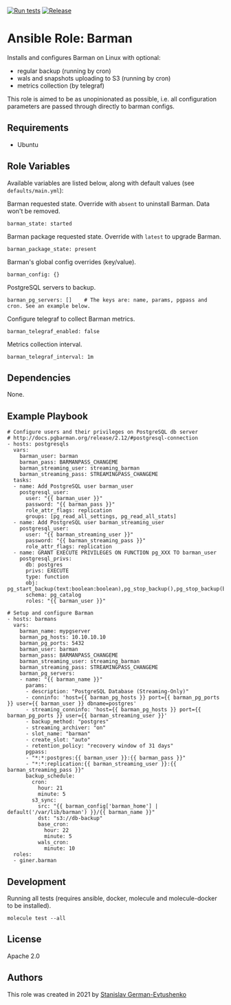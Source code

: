 [![Run tests](https://github.com/giner/ansible-role-barman/actions/workflows/test.yml/badge.svg)](https://github.com/giner/ansible-role-barman/actions/workflows/test.yml) [![Release](https://github.com/giner/ansible-role-barman/actions/workflows/release.yml/badge.svg)](https://github.com/giner/ansible-role-barman/actions/workflows/release.yml)

# Ansible Role: Barman

Installs and configures Barman on Linux with optional:
- regular backup (running by cron)
- wals and snapshots uploading to S3 (running by cron)
- metrics collection (by telegraf)

This role is aimed to be as unopinionated as possible, i.e. all configuration parameters are passed through directly to barman configs.

## Requirements

* Ubuntu

## Role Variables

Available variables are listed below, along with default values (see `defaults/main.yml`):

Barman requested state. Override with `absent` to uninstall Barman. Data won't be removed.

    barman_state: started

Barman package requested state. Override with `latest` to upgrade Barman.

    barman_package_state: present

Barman's global config overrides (key/value).

    barman_config: {}

PostgreSQL servers to backup.

    barman_pg_servers: []    # The keys are: name, params, pgpass and cron. See an example below.

Configure telegraf to collect Barman metrics.

    barman_telegraf_enabled: false

Metrics collection interval.

    barman_telegraf_interval: 1m

## Dependencies

None.

## Example Playbook

    # Configure users and their privileges on PostgreSQL db server
    # http://docs.pgbarman.org/release/2.12/#postgresql-connection
    - hosts: postgresqls
      vars:
        barman_user: barman
        barman_pass: BARMANPASS_CHANGEME
        barman_streaming_user: streaming_barman
        barman_streaming_pass: STREAMINGPASS_CHANGEME
      tasks:
      - name: Add PostgreSQL user barman_user
        postgresql_user:
          user: "{{ barman_user }}"
          password: "{{ barman_pass }}"
          role_attr_flags: replication
          groups: [pg_read_all_settings, pg_read_all_stats]
      - name: Add PostgreSQL user barman_streaming_user
        postgresql_user:
          user: "{{ barman_streaming_user }}"
          password: "{{ barman_streaming_pass }}"
          role_attr_flags: replication
      - name: GRANT EXECUTE PRIVILEGES ON FUNCTION pg_XXX TO barman_user
        postgresql_privs:
          db: postgres
          privs: EXECUTE
          type: function
          obj: pg_start_backup(text:boolean:boolean),pg_stop_backup(),pg_stop_backup(boolean:boolean),pg_switch_wal(),pg_create_restore_point(text)
          schema: pg_catalog
          roles: "{{ barman_user }}"

    # Setup and configure Barman
    - hosts: barmans
      vars:
        barman_name: mypgserver
        barman_pg_hosts: 10.10.10.10
        barman_pg_ports: 5432
        barman_user: barman
        barman_pass: BARMANPASS_CHANGEME
        barman_streaming_user: streaming_barman
        barman_streaming_pass: STREAMINGPASS_CHANGEME
        barman_pg_servers:
        - name: "{{ barman_name }}"
          params:
          - description: "PostgreSQL Database (Streaming-Only)"
          - conninfo: 'host={{ barman_pg_hosts }} port={{ barman_pg_ports }} user={{ barman_user }} dbname=postgres'
          - streaming_conninfo: 'host={{ barman_pg_hosts }} port={{ barman_pg_ports }} user={{ barman_streaming_user }}'
          - backup_method: "postgres"
          - streaming_archiver: "on"
          - slot_name: "barman"
          - create_slot: "auto"
          - retention_policy: "recovery window of 31 days"
          pgpass:
          - "*:*:postgres:{{ barman_user }}:{{ barman_pass }}"
          - "*:*:replication:{{ barman_streaming_user }}:{{ barman_streaming_pass }}"
          backup_schedule:
            cron:
              hour: 21
              minute: 5
            s3_sync:
              src: "{{ barman_config['barman_home'] | default('/var/lib/barman') }}/{{ barman_name }}"
              dst: "s3://db-backup"
              base_cron:
                hour: 22
                minute: 5
              wals_cron:
                minute: 10
      roles:
      - giner.barman

## Development

Running all tests (requires ansible, docker, molecule and molecule-docker to be installed).

    molecule test --all

## License

Apache 2.0

## Authors

This role was created in 2021 by [Stanislav German-Evtushenko](https://github.com/giner)
